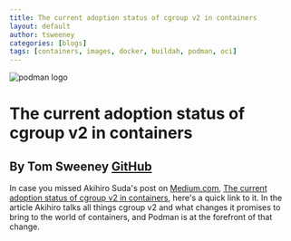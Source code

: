 ```yaml
---
title: The current adoption status of cgroup v2 in containers
layout: default
author: tsweeney
categories: [blogs]
tags: [containers, images, docker, buildah, podman, oci]
---
```


![podman logo](../static/vectors/raw/podman.svg)

# The current adoption status of cgroup v2 in containers

## By Tom Sweeney [GitHub](https://github.com/TomSweeneyRedhat)

In case you missed Akihiro Suda's post on [Medium.com](https://medium.com/), [The current adoption status of cgroup v2 in containers](https://medium.com/nttlabs/cgroup-v2-596d035be4d7), here's a quick link to it. In the article Akihiro talks all things cgroup v2 and what changes it promises to bring to the world of containers, and Podman is at the forefront of that change.
